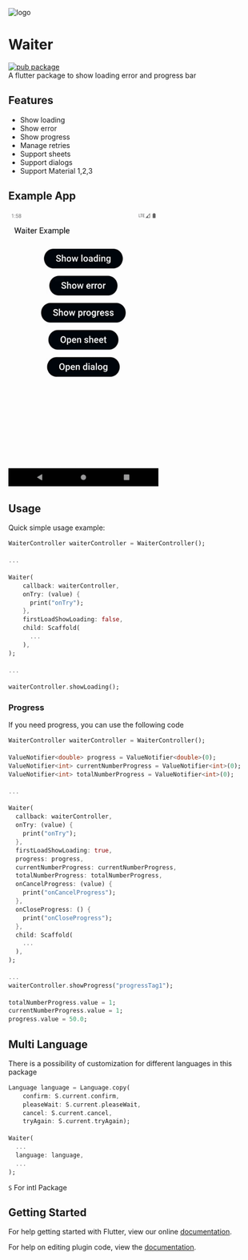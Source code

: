 ![logo](https://github.com/mbfakourii/waiter/assets/20955005/332d38a3-13e6-4e2e-a7ab-127b4f99756f)

# Waiter
[![pub package](https://img.shields.io/pub/v/waiter.svg)](https://pub.dev/packages/waiter)</br>
A flutter package to show loading error and progress bar

## Features
* Show loading
* Show error
* Show progress
* Manage retries
* Support sheets
* Support dialogs
* Support Material 1,2,3

## Example App
<img src="https://raw.githubusercontent.com/mbfakourii/waiter/master/example/screenshots/example.gif" width="300" height="550" />

## Usage
Quick simple usage example:

```dart
WaiterController waiterController = WaiterController();

...

Waiter(
    callback: waiterController,
    onTry: (value) {
      print("onTry");
    },
    firstLoadShowLoading: false,
    child: Scaffold(
      ...
    ),
);

...
    
waiterController.showLoading();
```

### Progress
If you need progress, you can use the following code

```dart
WaiterController waiterController = WaiterController();

ValueNotifier<double> progress = ValueNotifier<double>(0);
ValueNotifier<int> currentNumberProgress = ValueNotifier<int>(0);
ValueNotifier<int> totalNumberProgress = ValueNotifier<int>(0);

...

Waiter(
  callback: waiterController,
  onTry: (value) {
	print("onTry");
  },
  firstLoadShowLoading: true,
  progress: progress,
  currentNumberProgress: currentNumberProgress,
  totalNumberProgress: totalNumberProgress,
  onCancelProgress: (value) {
	print("onCancelProgress");
  },
  onCloseProgress: () {
	print("onCloseProgress");
  },
  child: Scaffold(
	...
  ),
);

...
waiterController.showProgress("progressTag1");

totalNumberProgress.value = 1;
currentNumberProgress.value = 1;
progress.value = 50.0;
```

## Multi Language
There is a possibility of customization for different languages in this package</br>

```dart
Language language = Language.copy(
    confirm: S.current.confirm,
    pleaseWait: S.current.pleaseWait,
    cancel: S.current.cancel,
    tryAgain: S.current.tryAgain);
    
Waiter(
  ...
  language: language,
  ...
);   
```

```S``` For intl Package

## Getting Started

For help getting started with Flutter, view our online
[documentation](https://flutter.io/).

For help on editing plugin code, view the [documentation](https://flutter.io/platform-plugins/#edit-code).
